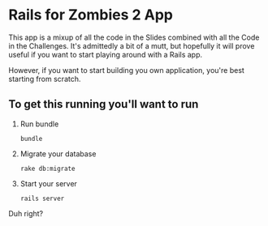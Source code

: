 Rails for Zombies 2 App
=======================

This app is a mixup of all the code in the Slides combined with all the Code in the Challenges.  It's admittedly a bit of a mutt, but hopefully it will prove useful if you want to start playing around with a Rails app.

However, if you want to start building you own application, you're best starting from scratch.

To get this running you'll want to run
--------------------------------------

1. Run bundle

   `bundle`

2. Migrate your database
  
   `rake db:migrate`
   
3. Start your server

   `rails server`

Duh right?

